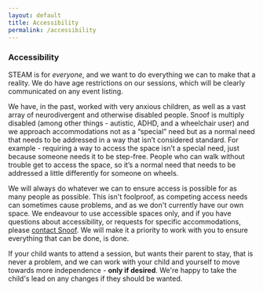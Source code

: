 ```yaml
---
layout: default
title: Accessibility
permalink: /accessibility
---
```

### Accessibility

STEAM is for *everyone*, and we want to do everything we can to make that a reality. We do have age restrictions on our sessions, which will be clearly communicated on any event listing.

We have, in the past, worked with very anxious children, as well as a vast array of neurodivergent and otherwise disabled people. Snoof is multiply disabled (among other things - autistic, ADHD, and a wheelchair user) and we approach accommodations not as a “special” need but as a normal need that needs to be addressed in a way that isn’t considered standard. For example - requiring a way to access the space isn’t a special need, just because someone needs it to be step-free. People who can walk without trouble get to access the space, so it’s a normal need that needs to be addressed a little differently for someone on wheels.

We will always do whatever we can to ensure access is possible for as many people as possible. This isn't foolproof, as competing access needs can sometimes cause problems, and as we don't currently have our own space. We endeavour to use accessible spaces only, and if you have questions about accessibility, or requests for specific accommodations, please [contact Snoof](mailto:access@steamengineers.co.uk). We will make it a priority to work with you to ensure everything that can be done, is done.

If your child wants to attend a session, but wants their parent to stay, that is never a problem, and we can work with your child and yourself to move towards more independence - **only if desired**. We're happy to take the child's lead on any changes if they should be wanted.
